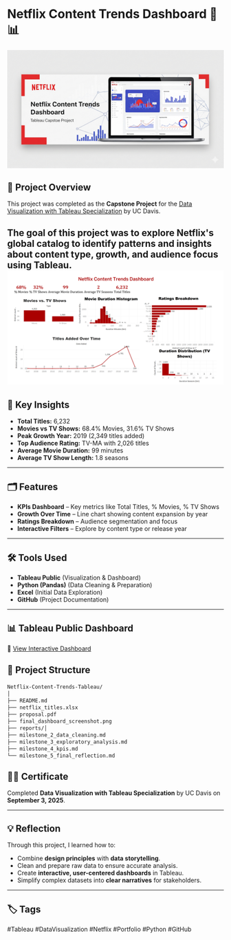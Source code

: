 
# Netflix Content Trends Dashboard 🎥📊

![Netflix Cover Photo](https://github.com/Fouzia0298/Netflix-Content-Trends-Tableau/blob/main/Images/Cover%20photo.png)

## 📖 Project Overview
This project was completed as the **Capstone Project** for the 
[Data Visualization with Tableau Specialization](https://www.coursera.org/specializations/data-visualization-tableau) by UC Davis.

The goal of this project was to explore **Netflix's global catalog** to identify patterns and insights about content type, growth, and audience focus using **Tableau**.
![Netflix Dashboard Screenshot](https://github.com/Fouzia0298/Netflix-Content-Trends-Tableau/blob/main/Images/final%20dashboard.PNG)
---

## 🚀 Key Insights
- **Total Titles:** 6,232  
- **Movies vs TV Shows:** 68.4% Movies, 31.6% TV Shows  
- **Peak Growth Year:** 2019 (2,349 titles added)  
- **Top Audience Rating:** TV-MA with 2,026 titles  
- **Average Movie Duration:** 99 minutes  
- **Average TV Show Length:** 1.8 seasons  

---

## 🗂 Features
- **KPIs Dashboard** – Key metrics like Total Titles, % Movies, % TV Shows
- **Growth Over Time** – Line chart showing content expansion by year
- **Ratings Breakdown** – Audience segmentation and focus
- **Interactive Filters** – Explore by content type or release year

---

## 🛠 Tools Used
- **Tableau Public** (Visualization & Dashboard)
- **Python (Pandas)** (Data Cleaning & Preparation)
- **Excel** (Initial Data Exploration)
- **GitHub** (Project Documentation)

---

## 📊 Tableau Public Dashboard
🔗 [View Interactive Dashboard](https://public.tableau.com/app/profile/fouzia.ashfaq4735/viz/Netflixproject_17568647694440/Dashboard1?publish=yes)



## 📂 Project Structure
```
Netflix-Content-Trends-Tableau/
│
├── README.md
├── netflix_titles.xlsx
├── proposal.pdf
├── final_dashboard_screenshot.png
├── reports/│
├── milestone_2_data_cleaning.md
├── milestone_3_exploratory_analysis.md
├── milestone_4_kpis.md
└── milestone_5_final_reflection.md
```


## 👩‍🎓 Certificate
Completed **Data Visualization with Tableau Specialization** by UC Davis on **September 3, 2025**.

---

## 💡 Reflection
Through this project, I learned how to:
- Combine **design principles** with **data storytelling**.
- Clean and prepare raw data to ensure accurate analysis.
- Create **interactive, user-centered dashboards** in Tableau.
- Simplify complex datasets into **clear narratives** for stakeholders.

---

## 🏷️ Tags
#Tableau #DataVisualization #Netflix #Portfolio #Python #GitHub

